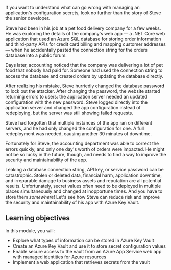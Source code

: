 If you want to understand what can go wrong with managing an application's configuration secrets, look no further than the story of Steve the senior developer.

Steve had been in his job at a pet food delivery company for a few weeks. He was exploring the details of the company's web app &mdash; a .NET Core web application that used an Azure SQL database for storing order information and third-party APIs for credit card billing and mapping customer addresses &mdash; when he accidentally pasted the connection string for the orders database into a public forum.

Days later, accounting noticed that the company was delivering a lot of pet food that nobody had paid for. Someone had used the connection string to access the database and created orders by updating the database directly.

After realizing his mistake, Steve hurriedly changed the database password to lock out the attacker. After changing the password, the website started returning errors to users: the application server needed an updated configuration with the new password. Steve logged directly into the application server and changed the app configuration instead of redeploying, but the server was still showing failed requests.

Steve had forgotten that multiple instances of the app ran on different servers, and he had only changed the configuration for one. A full redeployment was needed, causing another 30 minutes of downtime.

Fortunately for Steve, the accounting department was able to correct the errors quickly, and only one day's worth of orders were impacted. He might not be so lucky in the future, though, and needs to find a way to improve the security and maintainability of the app.

Leaking a database connection string, API key, or service password can be catastrophic. Stolen or deleted data, financial harm, application downtime, and irreparable damage to business assets and reputation are all potential results. Unfortunately, secret values often need to be deployed in multiple places simultaneously and changed at inopportune times. And you have to store them *somewhere*! Let's see how Steve can reduce risk and improve the security and maintainability of his app with Azure Key Vault.

## Learning objectives

In this module, you will:

- Explore what types of information can be stored in Azure Key Vault
- Create an Azure Key Vault and use it to store secret configuration values
- Enable secure access to the vault from an Azure App Service web app with managed identities for Azure resources
- Implement a web application that retrieves secrets from the vault

